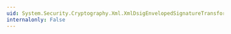 ```yaml
---
uid: System.Security.Cryptography.Xml.XmlDsigEnvelopedSignatureTransform.GetInnerXml
internalonly: False
---
```

